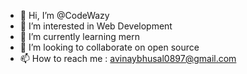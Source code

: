 - 👋 Hi, I’m @CodeWazy
- 👀 I’m interested in Web Development
- 🌱 I’m currently learning mern
- 💞️ I’m looking to collaborate on open source 
- 📫 How to reach me : avinaybhusal0897@gmail.com

<!---
CodeWazy/CodeWazy is a ✨ special ✨ repository because its `README.md` (this file) appears on your GitHub profile.
You can click the Preview link to take a look at your changes.
--->
